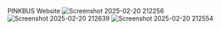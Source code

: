 PINKBUS Website
![Screenshot 2025-02-20 212256](https://github.com/user-attachments/assets/6619eac6-b1ea-40b7-8c36-64315becbc33)
![Screenshot 2025-02-20 212639](https://github.com/user-attachments/assets/e96b9d31-2af5-444a-96f5-78255baec9f5)
![Screenshot 2025-02-20 212554](https://github.com/user-attachments/assets/99b7cda7-74d0-420c-8677-f45438df9bc7)

